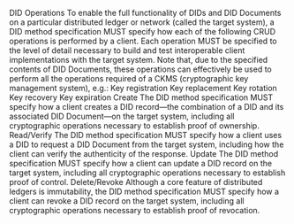 DID Operations To enable the full functionality of DIDs and DID Documents on a particular distributed ledger or network (called the target system), a DID method specification MUST specify how each of the following CRUD operations is performed by a client. Each operation MUST be specified to the level of detail necessary to build and test interoperable client implementations with the target system. Note that, due to the specified contents of DID Documents, these operations can effectively be used to perform all the operations required of a CKMS (cryptographic key management system), e.g.: Key registration Key replacement Key rotation Key recovery Key expiration Create The DID method specification MUST specify how a client creates a DID record—the combination of a DID and its associated DID Document—on the target system, including all cryptographic operations necessary to establish proof of ownership. Read/Verify The DID method specification MUST specify how a client uses a DID to request a DID Document from the target system, including how the client can verify the authenticity of the response. Update The DID method specification MUST specify how a client can update a DID record on the target system, including all cryptographic operations necessary to establish proof of control. Delete/Revoke Although a core feature of distributed ledgers is immutability, the DID method specification MUST specify how a client can revoke a DID record on the target system, including all cryptographic operations necessary to establish proof of revocation.
